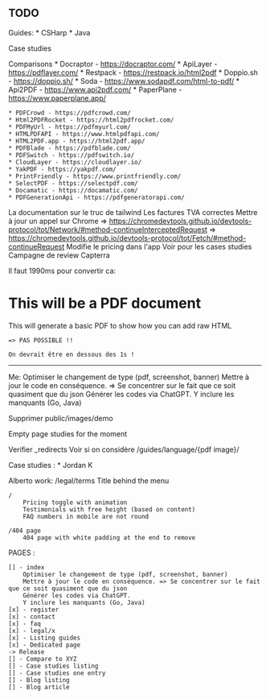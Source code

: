TODO
----

Guides:
    * CSHarp
    * Java

Case studies

Comparisons
    * Docraptor - https://docraptor.com/
    * ApiLayer - https://pdflayer.com/
    * Restpack - https://restpack.io/html2pdf
    * Doppio.sh - https://doppio.sh/
    * Soda - https://www.sodapdf.com/html-to-pdf/
    * Api2PDF - https://www.api2pdf.com/
    * PaperPlane - https://www.paperplane.app/

    * PDFCrowd - https://pdfcrowd.com/
    * Html2PDFRocket - https://html2pdfrocket.com/
    * PDFMyUrl - https://pdfmyurl.com/
    * HTMLPDFAPI - https://www.htmlpdfapi.com/
    * HTML2PDF.app - https://html2pdf.app/
    * PDFBlade - https://pdfblade.com/
    * PDFSwitch - https://pdfswitch.io/
    * CloudLayer - https://cloudlayer.io/
    * YakPDF - https://yakpdf.com/
    * PrintFriendly - https://www.printfriendly.com/
    * SelectPDF - https://selectpdf.com/
    * Docamatic - https://docamatic.com/
    * PDFGenerationApi - https://pdfgeneratorapi.com/



La documentation sur le truc de tailwind
Les factures TVA correctes
Mettre à jour un appel sur Chrome
    => https://chromedevtools.github.io/devtools-protocol/tot/Network/#method-continueInterceptedRequest
    => https://chromedevtools.github.io/devtools-protocol/tot/Fetch/#method-continueRequest
Modifie le pricing dans l'app
Voir pour les cases studies
Campagne de review Capterra

Il faut 1990ms pour convertir ca:
    <html><body><h1>This will be a PDF document</h1><p>This will generate a basic PDF to show how you can add raw HTML</body></html>

    => PAS POSSIBLE !!

    On devrait être en dessous des 1s !


---

Me:
    Optimiser le changement de type (pdf, screenshot, banner)
        Mettre à jour le code en conséquence. => Se concentrer sur le fait que ce soit quasiment que du json
        Générer les codes via ChatGPT.
        Y inclure les manquants (Go, Java)


Supprimer public/images/demo

Empty page studies for the moment

Verifier _redirects
    Voir si on considère /guides/language/{pdf image}/

Case studies :
    * Jordan K


Alberto work:
    /legal/terms
        Title behind the menu

    /
        Pricing toggle with animation
        Testimonials with free height (based on content)
        FAQ numbers in mobile are not round

    /404 page
        404 page with white padding at the end to remove



PAGES :

    [] - index
        Optimiser le changement de type (pdf, screenshot, banner)
        Mettre à jour le code en conséquence. => Se concentrer sur le fait que ce soit quasiment que du json
        Générer les codes via ChatGPT.
        Y inclure les manquants (Go, Java)
    [x] - register
    [x] - contact
    [x] - faq
    [x] - legal/x
    [x] - Listing guides
    [x] - Dedicated page
    -> Release
    [] - Compare to XYZ
    [] - Case studies listing
    [] - Case studies one entry
    [] - Blog listing
    [] - Blog article